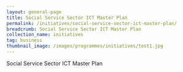 ```yaml
---
layout: general-page
title: Social Service Sector ICT Master Plan
permalink: /initiatives/social-service-sector-ict-master-plan/
breadcrumb: Social Service Sector ICT Master Plan
collection_name: initiatives
tag: business
thumbnail_image: /images/programmes/initiatives/test1.jpg
---
```


Social Service Sector ICT Master Plan